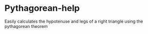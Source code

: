 # Pythagorean-help
Easily calculates the hypotenuse and legs of a right triangle using the pythagorean theorem
